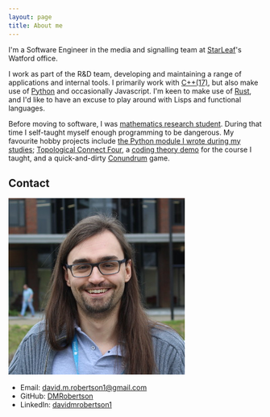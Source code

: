 ```yaml
---
layout: page
title: About me
---
```


I'm a Software Engineer in the media and signalling team at [StarLeaf](https://www.starleaf.com/)'s Watford office.

I work as part of the R&D team, developing and maintaining a range of applications and internal tools.
I primarily work with [C++(17)](https://isocpp.org), but also make use of [Python](https://python.org) and occasionally Javascript.
I'm keen to make use of [Rust](https://rust-lang.org), and I'd like to have an excuse to play around with Lisps and functional languages.

Before moving to software, I was [mathematics research student](/maths).
During that time I self-taught myself enough programming to be dangerous.
My favourite hobby projects include [the Python module I wrote during my studies](https://github.com/DMRobertson/thompsons_v); [Topological Connect Four](https://github.com/DMRobertson/tc4), a [coding theory demo](https://github.com/DMRobertson/coding-demo) for the course I taught, and a quick-and-dirty [Conundrum](https://github.com/DMRobertson/conundrum) game.

## Contact

[![alt text](images/photo_head.jpg "Profile photograph from March 2019")](images/photo_original.jpg)
    
* Email: [david.m.robertson1@gmail.com](mailto:david.m.robertson1@gmail.com)
* GitHub: [DMRobertson](https://github.com/DMRobertson)
* LinkedIn: [davidmrobertson1](https://www.linkedin.com/in/davidmrobertson1)

